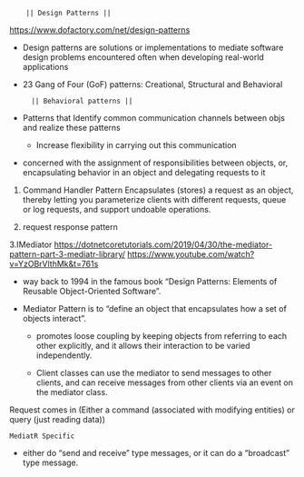 		|| Design Patterns ||

https://www.dofactory.com/net/design-patterns
- Design patterns are solutions or implementations to mediate software design problems encountered often when developing real-world applications

- 23 Gang of Four (GoF) patterns: Creational, Structural and Behavioral


		|| Behavioral patterns ||

- Patterns that Identify common communication channels between objs and realize these patterns
	- Increase flexibility in carrying out this communication

* concerned with the assignment of responsibilities between objects, or, encapsulating behavior 
in an object and delegating requests to it


1. Command Handler Pattern
Encapsulates (stores) a request as an object, thereby letting you parameterize clients with 
different requests, queue or log requests, and support undoable operations.

2. request response pattern

3.IMediator
https://dotnetcoretutorials.com/2019/04/30/the-mediator-pattern-part-3-mediatr-library/
https://www.youtube.com/watch?v=YzOBrVlthMk&t=761s

* way back to 1994 in the famous book “Design Patterns: Elements of Reusable Object-Oriented Software”.
- Mediator Pattern is to “define an object that encapsulates how a set of objects interact”.
	*  promotes loose coupling by keeping objects from referring to each other explicitly, and it 
	allows their interaction to be varied independently. 

	* Client classes can use the mediator to send messages to other clients, and can receive messages 
	from other clients via an event on the mediator class.


Request comes in (Either a command (associated with modifying entities) or query (just reading data))

	MediatR Specific
* either do “send and receive” type messages, or it can do a “broadcast” type message. 
